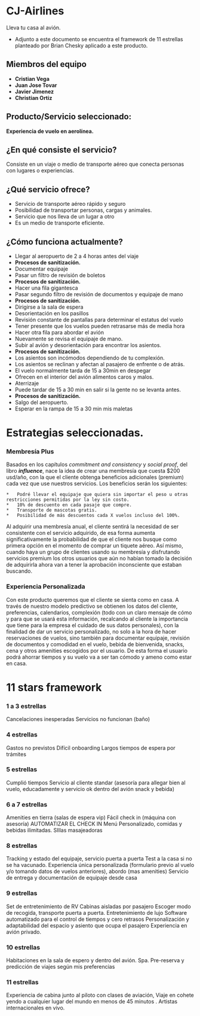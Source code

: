 # CJ-Airlines
Lleva tu casa al avión. 
- Adjunto a este documento se encuentra el framework de 11 estrellas planteado por Brian Chesky aplicado a este producto.

## Miembros del equipo

- **Cristian Vega**
- **Juan Jose Tovar**
- **Javier Jimenez**
- **Christian Ortiz**

## Producto/Servicio seleccionado:

**Experiencia de vuelo en aerolínea.**

## ¿En qué consiste el servicio?

Consiste en un viaje o medio de transporte aéreo que conecta personas con lugares o experiencias.

## ¿Qué servicio ofrece?

- Servicio de transporte aéreo rápido y seguro
- Posibilidad de transportar personas, cargas y animales.
- Servicio que nos lleva de un lugar a otro
- Es un medio de transporte eficiente.

## ¿Cómo funciona actualmente?

- Llegar al aeropuerto de 2 a 4 horas antes del viaje
- **Procesos de sanitización.**
- Documentar equipaje
- Pasar un filtro de revisión de boletos
- **Procesos de sanitización.**
- Hacer una fila gigantesca
- Pasar segundo filtro de revisión de documentos y equipaje de mano
- **Procesos de sanitización.**
- Dirigirse a la sala de espera
- Desorientación en los pasillos
- Revisión constante de pantallas para determinar el estatus del vuelo
- Tener presente que los vuelos pueden retrasarse más de media hora
- Hacer otra fila para abordar el avión
- Nuevamente se revisa el equipaje de mano.
- Subir al avión y desorientación para encontrar los asientos.
- **Procesos de sanitización.**
- Los asientos son incómodos dependiendo de tu complexión.
- Los asientos se reclinan y afectan al pasajero de enfrente o de atrás.
- El vuelo normalmente tarda de 15 a 30min en despegar
- Ofrecen en el interior del avión alimentos caros y malos.
- Aterrizaje
- Puede tardar de 15 a 30 min en salir si la gente no se levanta antes.
- **Procesos de sanitización.**
- Salgo del aeropuerto.
- Esperar en la rampa de 15 a 30 min mis maletas

# Estrategias seleccionadas. 

### **Membresía Plus**

Basados en los capítulos _commitment and consistency_ y _social proof_, del libro **_influence_**, nace la idea de crear una membresía que cuesta $200 usd/año, con la que el cliente obtenga beneficios adicionales (premium) cada vez que use nuestros servicios. Los beneficios serán los siguientes:


    *   Podré llevar el equipaje que quiera sin importar el peso u otras restricciones permitidas por la ley sin costo.
    *   10% de descuento en cada pasaje que compre.
    *   Transporte de mascotas gratis.
    *   Posibilidad de más descuentos cada X vuelos incluso del 100%.

Al adquirir una membresía anual, el cliente sentirá la necesidad de ser consistente con el servicio adquirido, de esa forma aumenta significativamente la probabilidad de que el cliente nos busque como primera opción en el momento de comprar un tiquete aéreo. Así mismo, cuando haya un grupo de clientes usando su membresía y disfrutando servicios premium los otros usuarios que aún no habían tomado la decisión de adquirirla ahora van a tener la aprobación inconsciente que estaban buscando.


### **Experiencia Personalizada**

Con este producto queremos que el cliente se sienta como en casa. A través de nuestro modelo predictivo se obtienen los datos del cliente, preferencias, calendarios, complexión (todo con un claro mensaje de cómo y para que se usará esta información, recalcando al cliente la importancia que tiene para la empresa el cuidado de sus datos personales), con la finalidad de dar un servicio personalizado, no solo a la hora de hacer reservaciones de vuelos, sino también para documentar equipaje, revisión de documentos y comodidad en el vuelo, bebida de bienvenida, snacks, cena y otros amenities escogidos por el usuario. De esta forma el usuario podrá ahorrar tiempos y su vuelo va a ser tan cómodo y ameno como  estar en casa. 


# 11 stars framework

### **1 a 3 estrellas**

Cancelaciones inesperadas
Servicios no funcionan (baño)

### **4 estrellas**
Gastos no previstos
Difícil onboarding
Largos tiempos de espera por trámites

### **5 estrellas**
Cumplió tiempos
Servicio al cliente standar (asesoría para allegar bien al vuelo, educadamente y servicio ok dentro del avión snack y bebida)

### **6 a 7 estrellas**
Amenities en tierra (salas de espera vip)
Fácil check in (máquina con asesoría) AUTOMATIZAR EL CHECK IN 
Menú Personalizado, comidas y bebidas ilimitadas.
SIllas masajeadoras

### **8 estrellas**
Tracking y estado del equipaje, servicio puerta a puerta 
Test a la casa si no se ha vacunado.
Experiencia única personalizada (formulario previo al vuelo y/o tomando datos de vuelos anteriores), abordo (mas amenities)
Servicio de entrega y documentación  de equipaje desde casa

### **9 estrellas**
Set de entretenimiento de RV
Cabinas aisladas por pasajero
Escoger modo de recogida, transporte puerta a puerta.
Entretenimiento de lujo 
Software automatizado para el control de tiempos y cero retrasos
Personalización y adaptabilidad del espacio y asiento que ocupa el pasajero
Experiencia en avión privado.

### **10 estrellas**
Habitaciones en la sala de espero y  dentro del avión. Spa. 
Pre-reserva y predicción de viajes según mis preferencias

### **11 estrellas**
Experiencia de cabina junto al piloto con clases de aviación,
Viaje en cohete yendo a cualquier lugar del mundo  en menos de 45 minutos . Artistas internacionales en vivo.
